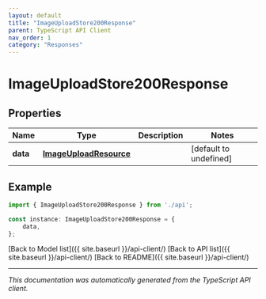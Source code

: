 ```yaml
---
layout: default
title: "ImageUploadStore200Response"
parent: TypeScript API Client
nav_order: 1
category: "Responses"
---
```


# ImageUploadStore200Response


## Properties

Name | Type | Description | Notes
------------ | ------------- | ------------- | -------------
**data** | [**ImageUploadResource**](ImageUploadResource.md) |  | [default to undefined]

## Example

```typescript
import { ImageUploadStore200Response } from './api';

const instance: ImageUploadStore200Response = {
    data,
};
```

[Back to Model list]({{ site.baseurl }}/api-client/) [Back to API list]({{ site.baseurl }}/api-client/) [Back to README]({{ site.baseurl }}/api-client/)


---

*This documentation was automatically generated from the TypeScript API client.*
